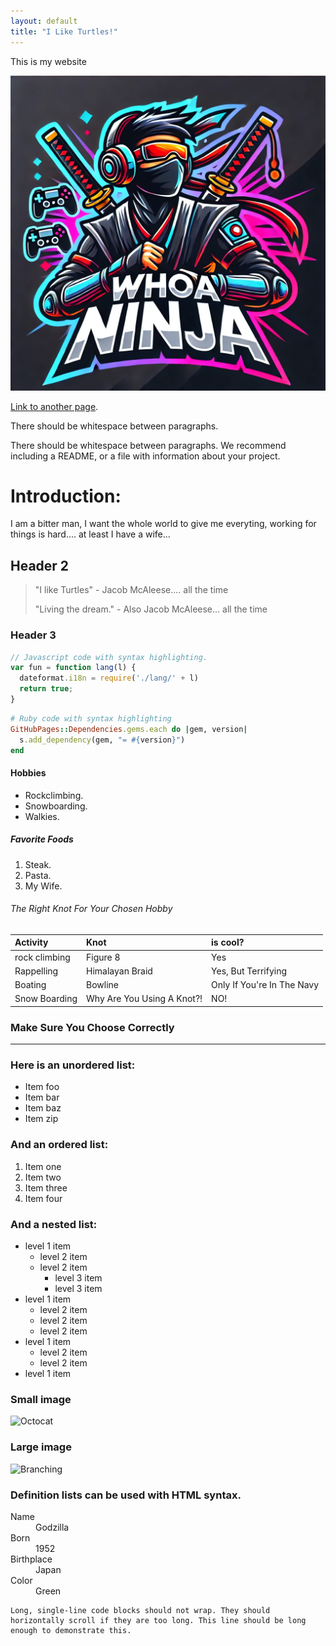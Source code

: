 ```yaml
---
layout: default
title: "I Like Turtles!"
---
```


This is my website

![logo](/assets/images/logo.png)

[Link to another page](./another-page.html).

There should be whitespace between paragraphs.

There should be whitespace between paragraphs. We recommend including a README, or a file with information about your project.

# Introduction:

I am a bitter man, I want the whole world to give me everyting, working for things is hard.... at least I have a wife... 

## Header 2

> "I like Turtles"  - Jacob McAleese.... all the time
>
> "Living the dream." - Also Jacob McAleese... all the time

### Header 3

```js
// Javascript code with syntax highlighting.
var fun = function lang(l) {
  dateformat.i18n = require('./lang/' + l)
  return true;
}
```

```ruby
# Ruby code with syntax highlighting
GitHubPages::Dependencies.gems.each do |gem, version|
  s.add_dependency(gem, "= #{version}")
end
```

#### Hobbies

*   Rockclimbing.
*   Snowboarding.
*   Walkies.

##### Favorite Foods

1.  Steak.
2.  Pasta.
3.  My Wife.

###### The Right Knot For Your Chosen Hobby

| Activity      | Knot                       | is cool?                        |
|:--------------|:---------------------------|:--------------------------------|
| rock climbing | Figure 8                   | Yes                             |
| Rappelling    | Himalayan Braid            | Yes, But Terrifying             |
| Boating       | Bowline                    | Only If You're In The Navy      |
| Snow Boarding | Why Are You Using A Knot?! | NO!                             |

### Make Sure You Choose Correctly

* * *

### Here is an unordered list:

*   Item foo
*   Item bar
*   Item baz
*   Item zip

### And an ordered list:

1.  Item one
1.  Item two
1.  Item three
1.  Item four

### And a nested list:

- level 1 item
  - level 2 item
  - level 2 item
    - level 3 item
    - level 3 item
- level 1 item
  - level 2 item
  - level 2 item
  - level 2 item
- level 1 item
  - level 2 item
  - level 2 item
- level 1 item

### Small image

![Octocat](https://github.githubassets.com/images/icons/emoji/octocat.png)

### Large image

![Branching](https://guides.github.com/activities/hello-world/branching.png)


### Definition lists can be used with HTML syntax.

<dl>
<dt>Name</dt>
<dd>Godzilla</dd>
<dt>Born</dt>
<dd>1952</dd>
<dt>Birthplace</dt>
<dd>Japan</dd>
<dt>Color</dt>
<dd>Green</dd>
</dl>

```
Long, single-line code blocks should not wrap. They should horizontally scroll if they are too long. This line should be long enough to demonstrate this.
```